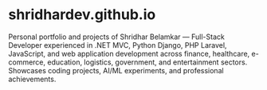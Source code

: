 # shridhardev.github.io
Personal portfolio and projects of Shridhar Belamkar — Full-Stack Developer experienced in .NET MVC, Python Django, PHP Laravel, JavaScript, and web application development across finance, healthcare, e-commerce, education, logistics, government, and entertainment sectors. Showcases coding projects, AI/ML experiments, and professional achievements.
